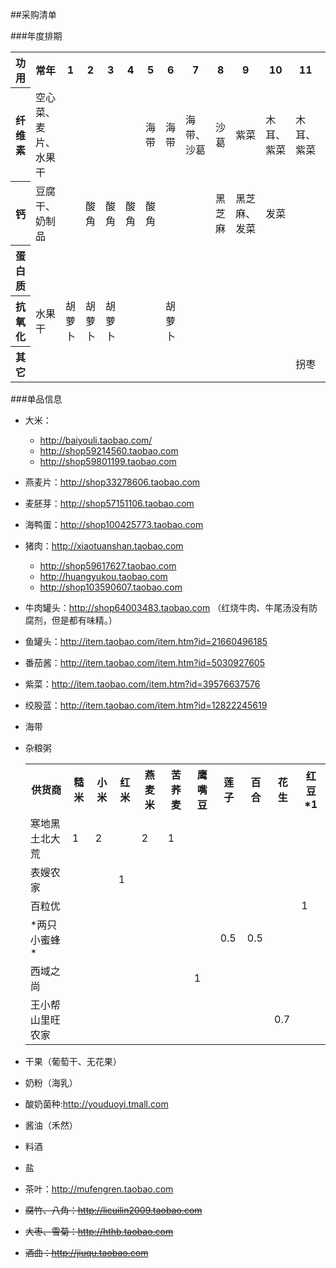 ##采购清单

###年度排期
<table>
<tr><th>功用</th><th>常年</th><th>1</th><th>2</th><th>3</th><th>4</th><th>5</th><th>6</th><th>7</th><th>8</th><th>9</th><th>10</th><th>11</th><th>12</th></tr>
<tr><th>纤维素</th><td>空心菜、麦片、水果干</td><td></td><td></td><td></td><td></td><td>海带</td><td>海带</td><td>海带、沙葛</td><td>沙葛</td><td>紫菜</td><td>木耳、紫菜</td><td>木耳、紫菜</td><td>紫菜</td></tr>
<tr><th>钙</th><td>豆腐干、奶制品</td><td></td><td>酸角</td><td>酸角</td><td>酸角</td><td>酸角</td><td></td><td></td><td>黑芝麻</td><td>黑芝麻、发菜</td><td>发菜</td><td></td><td></td></tr>
<tr><th>蛋白质</th><td></td><td></td><td></td><td></td><td></td><td></td><td></td><td></td><td></td><td></td><td></td><td></td><td></td></tr>
<tr><th>抗氧化</th><td>水果干</td><td>胡萝卜</td><td>胡萝卜</td><td>胡萝卜</td><td></td><td></td><td>胡萝卜</td><td></td><td></td><td></td><td></td><td></td><td>胡萝卜</td></tr>

<tr><th>其它</th><td></td><td></td><td></td><td></td><td></td><td></td><td></td><td></td><td></td><td></td><td></td><td>拐枣</td><td></td></tr>
</table>

###单品信息
* 大米：
	* http://baiyouli.taobao.com/
	* http://shop59214560.taobao.com
	* http://shop59801199.taobao.com
* 燕麦片：http://shop33278606.taobao.com
* 麦胚芽：http://shop57151106.taobao.com
* 海鸭蛋：http://shop100425773.taobao.com
* 猪肉：http://xiaotuanshan.taobao.com
	* http://shop59617627.taobao.com
	* http://huangyukou.taobao.com
	* http://shop103590607.taobao.com
* 牛肉罐头：http://shop64003483.taobao.com  （红烧牛肉、牛尾汤没有防腐剂，但是都有味精。）
* 鱼罐头：http://item.taobao.com/item.htm?id=21660496185
* 番茄酱：http://item.taobao.com/item.htm?id=5030927605
* 紫菜：http://item.taobao.com/item.htm?id=39576637576
* 绞股蓝：http://item.taobao.com/item.htm?id=12822245619
* 海带
* 杂粮粥
	<table>
	<tr><th>供货商</th><th>糙米</th><th>小米</th><th>红米</th><th>燕麦米</th><th>苦荞麦</th><th>鹰嘴豆</th><th>莲子</th><th>百合</th><th>花生</th><th>红豆*1</th></tr>
	<tr><td>寒地黑土北大荒</td><td>1</td><td>2</td><td></td><td>2</td><td>1</td><td></td><td></td><td></td><td></td><td></td></tr>
	<tr><td>表嫂农家</td><td></td><td></td><td>1</td><td></td><td></td><td></td><td></td><td></td><td></td><td></td></tr>
	<tr><td>百粒优</td><td></td><td></td><td></td><td></td><td></td><td></td><td></td><td></td><td></td><td>1</td></tr>
	<tr><td>*两只小蜜蜂*</td><td></td><td></td><td></td><td></td><td></td><td></td><td>0.5</td><td>0.5</td><td></td><td></td></tr>
	<tr><td>西域之尚</td><td></td><td></td><td></td><td></td><td></td><td>1</td><td></td><td></td><td></td><td></td></tr>
	<tr><td>王小帮山里旺农家</td><td></td><td></td><td></td><td></td><td></td><td></td><td></td><td></td><td>0.7</td><td></td></tr>
	</table>
* 干果（葡萄干、无花果）
* 奶粉（海乳）
* 酸奶菌种:http://youduoyi.tmall.com
* 酱油（禾然）
* 料酒
* 盐

* 茶叶：http://mufengren.taobao.com
* <s>腐竹、八角：http://licuilin2009.taobao.com</s>
* <s>大枣、雪菊：http://hthb.taobao.com</s>
* <s>酒曲：http://jiuqu.taobao.com</s>